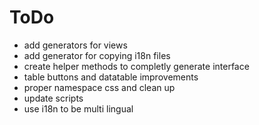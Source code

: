 # ToDo

* add generators for views
* add generator for copying i18n files
* create helper methods to completly generate interface
* table buttons and datatable improvements
* proper namespace css and clean up
* update scripts
* use i18n to be multi lingual